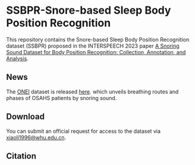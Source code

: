 # SSBPR-Snore-based Sleep Body Position Recognition

This repository contains the Snore-based Sleep Body Position Recognition dataset  (SSBPR) proposed in the INTERSPEECH 2023 paper [A Snoring Sound Dataset for Body Position Recognition: Collection, Annotation, and Analysis](https://arxiv.org/abs/2307.13346).

## News
The [ONEI](https://link.springer.com/chapter/10.1007/978-981-99-8138-0_39) dataset is released [here]( https://github.com/emleeee/ONEI). which unveils breathing routes and phases of OSAHS patients by snoring sound.


## Download
You can submit an official request for access to the dataset via xiaoli1996@whu.edu.cn.



## Citation
